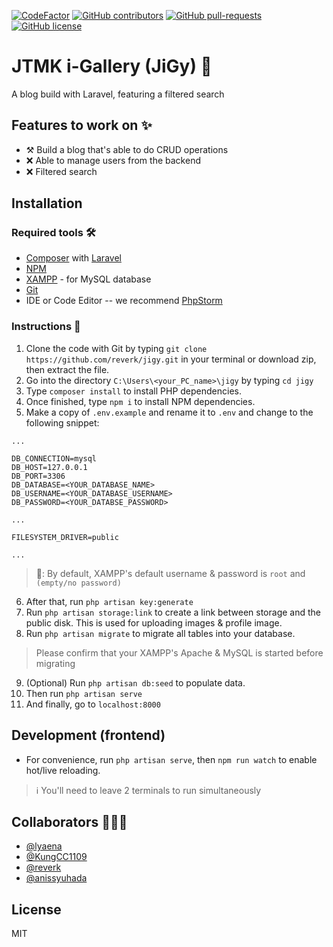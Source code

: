 [![CodeFactor](https://www.codefactor.io/repository/github/reverk/jigy/badge?s=847bf4cb63b064746b985ebb0f3685144aa1d43c)](https://www.codefactor.io/repository/github/reverk/jigy)
[![GitHub contributors](https://img.shields.io/github/contributors/Naereen/StrapDown.js.svg)](https://gitHub.com/reverk/jigy/graphs/contributors/)
[![GitHub pull-requests](https://img.shields.io/github/issues-pr/Naereen/StrapDown.js.svg)](https://gitHub.com/reverk/jigy/pull/)
[![GitHub license](https://img.shields.io/github/license/Naereen/StrapDown.js.svg)](https://github.com/reverk/jigy/blob/master/LICENSE)


# JTMK i-Gallery (JiGy) 📑

A blog build with Laravel, featuring a filtered search

## Features to work on ✨
- ⚒ Build a blog that's able to do CRUD operations
- ❌ Able to manage users from the backend
- ❌ Filtered search

## Installation
### **Required tools 🛠**
- [Composer](https://getcomposer.org/) with [Laravel](https://laravel.com/)
- [NPM](https://www.npmjs.com/get-npm)
- [XAMPP](https://www.apachefriends.org/index.html) - for MySQL database
- [Git](https://git-scm.com/)
- IDE or Code Editor -- we recommend [PhpStorm](https://www.jetbrains.com/phpstorm/)

### **Instructions 📜**
1. Clone the code with Git by typing `git clone https://github.com/reverk/jigy.git` in your terminal or download zip, then extract the file.
2. Go into the directory `C:\Users\<your_PC_name>\jigy` by typing `cd jigy`
3. Type `composer install` to install PHP dependencies.
4. Once finished, type `npm i` to install NPM dependencies.
5. Make a copy of `.env.example` and rename it to `.env` and change to the following snippet:
```
...

DB_CONNECTION=mysql
DB_HOST=127.0.0.1
DB_PORT=3306
DB_DATABASE=<YOUR_DATABASE_NAME>
DB_USERNAME=<YOUR_DATABASE_USERNAME>
DB_PASSWORD=<YOUR_DATABSE_PASSWORD>

...

FILESYSTEM_DRIVER=public

...
```
> 📝: By default, XAMPP's default username & password is `root` and `(empty/no password)`

6. After that, run `php artisan key:generate`
7. Run `php artisan storage:link` to create a link between storage and the public disk. This is used for uploading images & profile image.
8. Run `php artisan migrate` to migrate all tables into your database. 
> Please confirm that your XAMPP's Apache & MySQL is started before migrating
9. (Optional) Run `php artisan db:seed` to populate data.
10. Then run `php artisan serve`
11. And finally, go to `localhost:8000`

## Development (frontend)
- For convenience, run `php artisan serve`, then `npm run watch` to enable hot/live reloading.
> ℹ You'll need to leave 2 terminals to run simultaneously   

## Collaborators 👨🏻‍💻
- [@lyaena](https://github.com/lyaena)
- [@KungCC1109](https://github.com/KungCC1109)
- [@reverk](https://github.com/reverk)
- [@anissyuhada](https://github.com/anissyuhada)

## License
MIT
